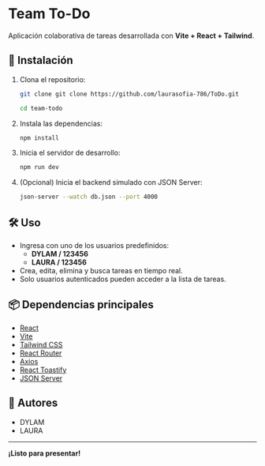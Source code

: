 # Team To-Do

Aplicación colaborativa de tareas desarrollada con **Vite + React + Tailwind**.

## 🚀 Instalación

1. Clona el repositorio:
   ```bash
   git clone git clone https://github.com/laurasofia-786/ToDo.git

   cd team-todo
   ```
2. Instala las dependencias:
   ```bash
   npm install
   ```
3. Inicia el servidor de desarrollo:
   ```bash
   npm run dev
   ```
4. (Opcional) Inicia el backend simulado con JSON Server:
   ```bash
   json-server --watch db.json --port 4000
   ```

## 🛠️ Uso

- Ingresa con uno de los usuarios predefinidos:
  - **DYLAM / 123456**
  - **LAURA / 123456**
- Crea, edita, elimina y busca tareas en tiempo real.
- Solo usuarios autenticados pueden acceder a la lista de tareas.

## 📦 Dependencias principales

- [React](https://react.dev/)
- [Vite](https://vitejs.dev/)
- [Tailwind CSS](https://tailwindcss.com/)
- [React Router](https://reactrouter.com/)
- [Axios](https://axios-http.com/)
- [React Toastify](https://fkhadra.github.io/react-toastify/)
- [JSON Server](https://github.com/typicode/json-server)

## 👥 Autores

- DYLAM
- LAURA

---

**¡Listo para presentar!**
